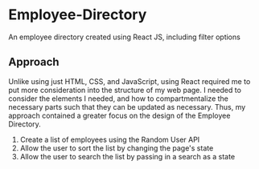 # Employee-Directory
An employee directory created using React JS, including filter options

## Approach
Unlike using just HTML, CSS, and JavaScript, using React required me to put more consideration into the structure of my web page. I needed to consider the elements I needed, and how to compartmentalize the necessary parts such that they can be updated as necessary. Thus, my approach contained a greater focus on the design of the Employee Directory.
1. Create a list of employees using the Random User API
2. Allow the user to sort the list by changing the page's state
3. Allow the user to search the list by passing in a search as a state
